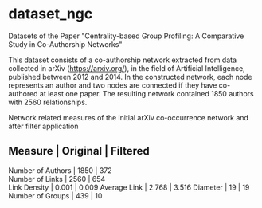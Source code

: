 # dataset_ngc
Datasets of the Paper "Centrality-based Group Profiling: A Comparative Study in Co-Authorship Networks"

This dataset consists of a co-authorship network extracted from data collected in arXiv (https://arxiv.org/), in the field of Artificial Intelligence, published between 2012 and 2014. In the constructed network, each node represents an author and two nodes are connected if they have co-authored at least one paper. The resulting network contained 1850 authors with 2560 relationships.

Network related measures of the initial arXiv co-occurrence network and after filter application

Measure | Original | Filtered 
----
Number of Authors | 1850    | 372  
Number of Links   | 2560    | 654   
Link Density      | 0.001   | 0.009 
Average Link      | 2.768   | 3.516 
Diameter          | 19      | 19    
Number of Groups  | 439     | 10   
